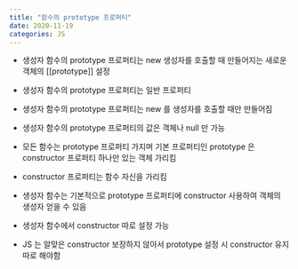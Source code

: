 ```yaml
---
title: "함수의 prototype 프로퍼티"
date: 2020-11-19
categories: JS
---
```


- 생성자 함수의 prototype 프로퍼티는 new 생성자를 호출할 때 만들어지는 새로운 객체의 [[prototype]] 설정

- 생성자 함수의 prototype 프로퍼티는 일반 프로퍼티

- 생성자 함수의 prototype 프로퍼티는 new 를 생성자를 호출할 때만 만들어짐

- 생성자 함수의 prototype 프로퍼티의 값은 객체나 null 만 가능

- 모든 함수는 prototype 프로퍼티 가지며 기본 프로퍼티인 prototype 은 constructor 프로퍼티 하나만 있는 객체 가리킴

- constructor 프로퍼티는 함수 자신을 가리킴

- 생성자 함수는 기본적으로 prototype 프로퍼티에 constructor 사용하여 객체의 생성자 얻을 수 있음

- 생성자 함수에서 constructor 따로 설정 가능

- JS 는 알맞은 constructor 보장하지 않아서 prototype 설정 시 constructor 유지 따로 해야함
